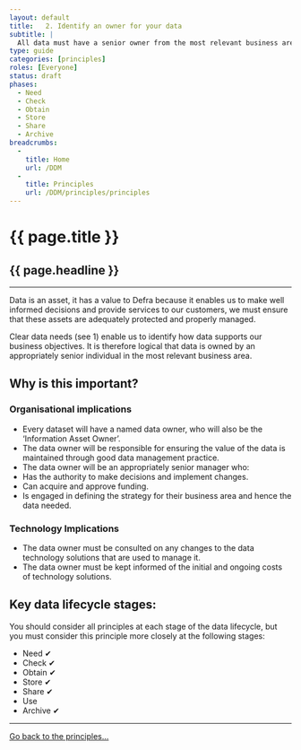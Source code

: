 ```yaml
---
layout: default
title:   2. Identify an owner for your data
subtitle: |
  All data must have a senior owner from the most relevant business area. The owner is responsible for ensuring the data is properly managed throughout it's life.
type: guide
categories: [principles]
roles: [Everyone]
status: draft
phases:
  - Need
  - Check
  - Obtain
  - Store
  - Share
  - Archive
breadcrumbs:
  -
    title: Home
    url: /DDM
  -
    title: Principles
    url: /DDM/principles/principles
---
```


# {{ page.title }}

## {{ page.headline }}

***

Data is an asset, it has a value to Defra because it enables us to make well informed decisions and provide services to our customers, we must ensure that these assets are adequately protected and properly managed.

Clear data needs (see 1) enable us to identify how data supports our business objectives. It is therefore logical that data is owned by an appropriately senior individual in the most relevant business area.

## Why is this important?

### Organisational implications

- Every dataset will have a named data owner, who will also be the ‘Information Asset Owner’.
- The data owner will be responsible for ensuring the value of the data is maintained through good data management practice.
- The data owner will be an appropriately senior manager who:
- Has the authority to make decisions and implement changes.
- Can acquire and approve funding.
- Is engaged in defining the strategy for their business area and hence the data needed.

### Technology Implications

- The data owner must be consulted on any changes to the data technology solutions that are used to manage it.
- The data owner must be kept informed of the initial and ongoing costs of technology solutions.

## Key data lifecycle stages:

You should consider all principles at each stage of the data lifecycle, but you must consider this principle more closely at the following stages:

- Need ✔
- Check ✔
- Obtain ✔
- Store ✔
- Share ✔
- Use
- Archive ✔

***

[Go back to the principles...](principles)

